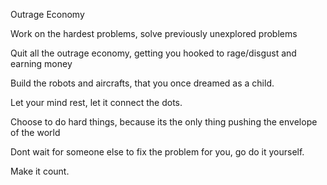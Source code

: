 Outrage Economy

Work on the hardest problems, solve previously unexplored problems

Quit all the outrage economy, getting you hooked to rage/disgust and earning money

Build the robots and aircrafts, that you once dreamed as a child.

Let your mind rest, let it connect the dots. 

Choose to do hard things, because its the only thing pushing the envelope of the world

Dont wait for someone else to fix the problem for you, go do it yourself.

Make it count.